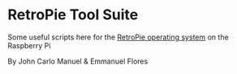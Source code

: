 # RetroPie Tool Suite

Some useful scripts here for the [RetroPie operating system](https://retropie.org.uk/) on the Raspberry Pi

By John Carlo Manuel & Emmanuel Flores

